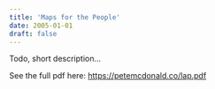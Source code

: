 ```yaml
---
title: 'Maps for the People'
date: 2005-01-01
draft: false
---
```


Todo, short description...

See the full pdf here: https://petemcdonald.co/lap.pdf
